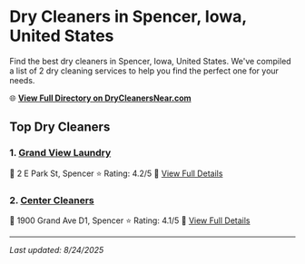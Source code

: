 # Dry Cleaners in Spencer, Iowa, United States

Find the best dry cleaners in Spencer, Iowa, United States. We've compiled a list of 2 dry cleaning services to help you find the perfect one for your needs.

🌐 **[View Full Directory on DryCleanersNear.com](https://drycleanersnear.com/city/US/Iowa/Spencer)**

## Top Dry Cleaners

### 1. [Grand View Laundry](https://drycleanersnear.com/dryCleaner/688ace26bd9156e46277d74b/grand-view-laundry)
📍 2 E Park St, Spencer
⭐ Rating: 4.2/5
🔗 [View Full Details](https://drycleanersnear.com/dryCleaner/688ace26bd9156e46277d74b/grand-view-laundry)

### 2. [Center Cleaners](https://drycleanersnear.com/dryCleaner/688ace25bd9156e46277d70d/center-cleaners)
📍 1900 Grand Ave D1, Spencer
⭐ Rating: 4.1/5
🔗 [View Full Details](https://drycleanersnear.com/dryCleaner/688ace25bd9156e46277d70d/center-cleaners)


---

*Last updated: 8/24/2025*
